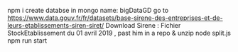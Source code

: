  npm i
 create databse in mongo name: bigDataGD
 go to https://www.data.gouv.fr/fr/datasets/base-sirene-des-entreprises-et-de-leurs-etablissements-siren-siret/
 Download Sirene : Fichier StockEtablissement du 01 avril 2019 , past him in a repo & unzip
 node split.js
 npm run start